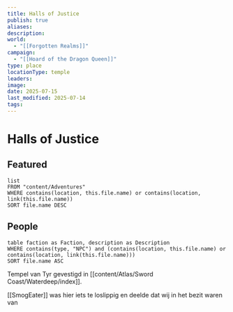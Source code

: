 ```yaml
---
title: Halls of Justice
publish: true
aliases: 
description: 
world:
  - "[[Forgotten Realms]]"
campaign:
  - "[[Hoard of the Dragon Queen]]"
type: place 
locationType: temple
leaders: 
image: 
date: 2025-07-15
last_modified: 2025-07-14
tags:
---
```

# Halls of Justice
## Featured
```dataview
list
FROM "content/Adventures"
WHERE contains(location, this.file.name) or contains(location, link(this.file.name))
SORT file.name DESC
```
## People
```dataview
table faction as Faction, description as Description
WHERE contains(type, "NPC") and (contains(location, this.file.name) or contains(location, link(this.file.name)))
SORT file.name ASC
```

Tempel van Tyr gevestigd in [[content/Atlas/Sword Coast/Waterdeep/index]]. 

[[SmogEater]] was hier iets te loslippig en deelde dat wij in het bezit waren van 
